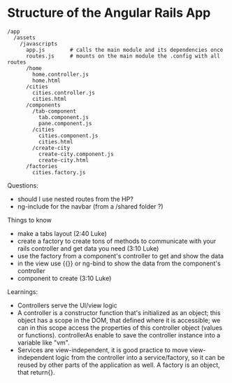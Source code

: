 # Structure of the Angular Rails App

```
/app
  /assets
    /javascripts
      app.js        # calls the main module and its dependencies once
      routes.js     # mounts on the main module the .config with all routes
      /home
        home.controller.js
        home.html
      /cities
        cities.controller.js
        cities.html
      /components
        /tab-component
          tab.component.js
          pane.component.js
        /cities
          cities.component.js
          cities.html
        /create-city
          create-city.component.js
          create-city.html
      /factories
        cities.factory.js

```

Questions:
- should I use nested routes from the HP?
- ng-include for the navbar (from a /shared folder ?)

Things to know
- make a tabs layout (2:40 Luke)
- create a factory to create tons of methods to communicate with your rails controller and get data you need (3:10 Luke)
- use the factory from a component's controller to get and show the data
- in the view use {{}} or ng-bind to show the data from the component's controller
- component to create (3:10 Luke)

Learnings:
- Controllers serve the UI/view logic
- A controller is a constructor function that's initialized as an object; this object has a scope in the DOM, that defined where it is accessible; we can in this scope access the properties of this controller object (values or functions). controllerAs enable to save the controller instance into a variable like "vm".
- Services are view-independent, it is good practice to move view-independent logic from the controller into a service/factory, so it can be reused by other parts of the application as well. A factory is an object, that return{}.

